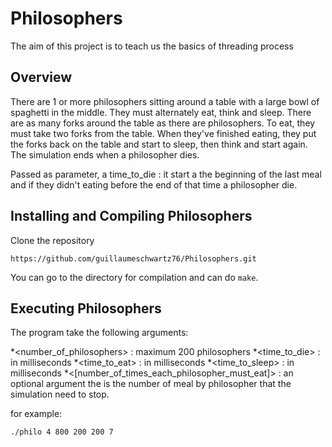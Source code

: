 # Philosophers

The aim of this project is to teach us the basics of threading process

## Overview

There are 1 or more philosophers sitting around a table with a large bowl of spaghetti in the middle.
They must alternately eat, think and sleep.
There are as many forks around the table as there are philosophers.
To eat, they must take two forks from the table.
When they've finished eating, they put the forks back on the table and start to sleep, then think and start again.
The simulation ends when a philosopher dies.

Passed as parameter, a time_to_die : it start a the beginning of the last meal and if they didn't eating before the end
of that time a philosopher die.

## Installing and Compiling Philosophers

Clone the repository

```shell
https://github.com/guillaumeschwartz76/Philosophers.git
```

You can go to the directory for compilation and can do ```make```.

## Executing Philosophers

The program take the following arguments:

 *<number_of_philosophers> : maximum 200 philosophers
 *<time_to_die> : in milliseconds
 *<time_to_eat> : in milliseconds
 *<time_to_sleep> : in milliseconds
 *<[number_of_times_each_philosopher_must_eat]> : an optional argument
 the is the number of meal by philosopher that the simulation need to stop.

for example:
```shell
./philo 4 800 200 200 7
```


